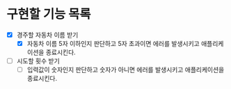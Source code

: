 # 구현할 기능 목록

- [x] 경주할 자동차 이름 받기
  - [x] 자동차 이름 5자 이하인지 판단하고 5자 초과이면 에러를 발생시키고 애플리케이션을 종료시킨다.
- [ ] 시도할 횟수 받기
  - [ ] 입력값이 숫자인지 판단하고 숫자가 아니면 에러를 발생시키고 애플리케이션을 종료시킨다.
